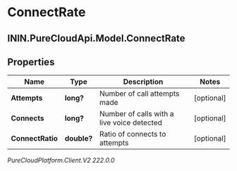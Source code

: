 # ConnectRate

## ININ.PureCloudApi.Model.ConnectRate

## Properties

|Name | Type | Description | Notes|
|------------ | ------------- | ------------- | -------------|
| **Attempts** | **long?** | Number of call attempts made | [optional] |
| **Connects** | **long?** | Number of calls with a live voice detected | [optional] |
| **ConnectRatio** | **double?** | Ratio of connects to attempts | [optional] |



_PureCloudPlatform.Client.V2 222.0.0_
